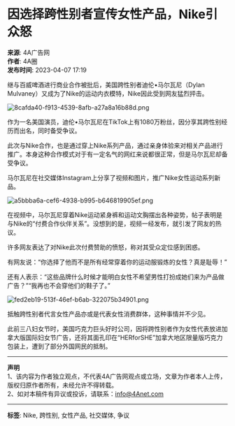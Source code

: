# 因选择跨性别者宣传女性产品，Nike引众怒

**来源**: 4A广告网  
**作者**: 4A圈  
**发布时间**: 2023-04-07 17:19  

继与百威啤酒进行商业合作被批后，美国跨性别者迪伦•马尔瓦尼（Dylan Mulvaney）又成为了Nike的运动内衣模特，Nike因此受到网友猛烈抨击。

![8cafda40-f913-4539-8afb-a27a8a16b88d.png](https://img.4anet.com/img/article/2023/04/8cafda40-f913-4539-8afb-a27a8a16b88d.png)

作为一名美国演员，迪伦•马尔瓦尼在TikTok上有1080万粉丝，因分享其跨性别经历而出名，同时备受争议。

此次与Nike合作，也是通过穿上Nike系列产品，通过亲身体验来对相关产品进行推广。本身这种合作模式对于有一定名气的网红来说都很正常，但是马尔瓦尼却备受争议。

马尔瓦尼在社交媒体Instagram上分享了视频和图片，推广Nike女性运动系列新品。

![a5bbba6a-cef6-4938-b995-b646819905ef.png](https://img.4anet.com/img/article/2023/04/a5bbba6a-cef6-4938-b995-b646819905ef.png)

在视频中，马尔瓦尼穿着Nike运动紧身裤和运动文胸摆出各种姿势，帖子表明是与Nike的“付费合作伙伴关系”。没想到的是，视频一经发布，就引发了网友的热议。

许多网友表达了对Nike此次付费赞助的愤怒，称对其受众定位感到困惑。

有网友说：“你选择了他而不是所有经常穿着你的运动服锻炼的女性？真是耻辱！”

还有人表示：“这些品牌什么时候才能明白女性不希望男性打扮成她们来为产品做广告？”“我再也不会穿他们的鞋子了。”

![fed2eb19-513f-46ef-b6ab-322075b34901.png](https://img.4anet.com/img/article/2023/04/fed2eb19-513f-46ef-b6ab-322075b34901.png)

抵触跨性别者代言女性产品亦或是代表女性消费群体，这种事情并不少见。

此前三八妇女节时，美国巧克力巨头好时公司，因将跨性别者作为女性代表放进加拿大版国际妇女节广告，还将其面孔印在“HERforSHE”加拿大地区限量版巧克力包装上，遭到了部分外国网民的抵制。

---

**声明**  
1、该内容为作者独立观点，不代表4A广告网观点或立场，文章为作者本人上传，版权归原作者所有，未经允许不得转载。  
2、如对本稿件有异议或投诉，请联系：info@4Anet.com

---

**标签**: Nike, 跨性别, 女性产品, 社交媒体, 争议